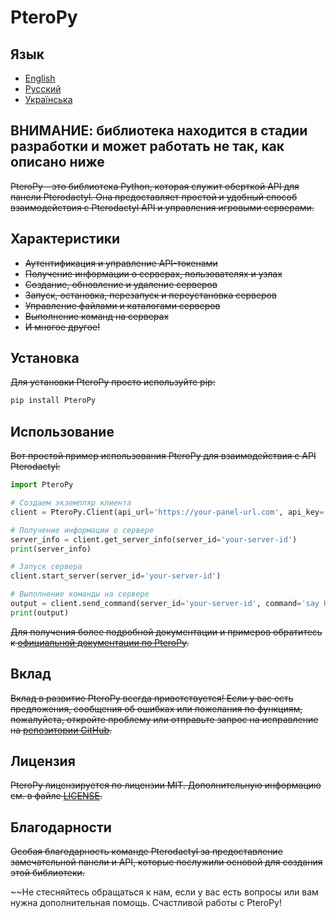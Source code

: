 # PteroPy

## Язык
- [English](README.md)
- [Русский](READMERU.md)
- [Українська](READMEUK.md)

## ВНИМАНИЕ: библиотека находится в стадии разработки и может работать не так, как описано ниже

~~PteroPy - это библиотека Python, которая служит оберткой API для панели Pterodactyl. Она предоставляет простой и удобный способ взаимодействия с Pterodactyl API и управления игровыми серверами.~~

## Характеристики 

- ~~Аутентификация и управление API-токенами~~
- ~~Получение информации о серверах, пользователях и узлах~~
- ~~Создание, обновление и удаление серверов~~
- ~~Запуск, остановка, перезапуск и переустановка серверов~~
- ~~Управление файлами и каталогами серверов~~
- ~~Выполнение команд на серверах~~
- ~~И многое другое!~~

## Установка

~~Для установки PteroPy просто используйте pip:~~

```bash
pip install PteroPy
```

## Использование

~~Вот простой пример использования PteroPy для взаимодействия с API Pterodactyl:~~

```python
import PteroPy

# Создаем экземпляр клиента
client = PteroPy.Client(api_url='https://your-panel-url.com', api_key='your-api-key')

# Получение информации о сервере
server_info = client.get_server_info(server_id='your-server-id')
print(server_info)

# Запуск сервера
client.start_server(server_id='your-server-id')

# Выполнение команды на сервере
output = client.send_command(server_id='your-server-id', command='say Hello, server!')
print(output)
```

~~Для получения более подробной документации и примеров обратитесь к [официальной документации по PteroPy](https://github.com/LeaveHosting/PteroPy).~~

## Вклад

~~Вклад в развитие PteroPy всегда приветствуется! Если у вас есть предложения, сообщения об ошибках или пожелания по функциям, пожалуйста, откройте проблему или отправьте запрос на исправление на [репозитории GitHub](https://github.com/LeaveHosting/PteroPy).~~

## Лицензия

~~PteroPy лицензируется по лицензии MIT. Дополнительную информацию см. в файле [LICENSE](https://github.com/LeaveHosting/PteroPy/blob/main/LICENSE).~~

## Благодарности

~~Особая благодарность команде Pterodactyl за предоставление замечательной панели и API, которые послужили основой для создания этой библиотеки.~~

~~Не стесняйтесь обращаться к нам, если у вас есть вопросы или вам нужна дополнительная помощь. Счастливой работы с PteroPy!
